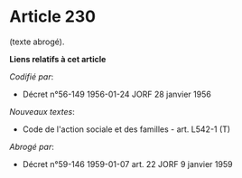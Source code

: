 # Article 230

(texte abrogé).

**Liens relatifs à cet article**

_Codifié par_:

  - Décret n°56-149 1956-01-24 JORF 28 janvier 1956

_Nouveaux textes_:

  - Code de l'action sociale et des familles - art. L542-1 (T)

_Abrogé par_:

  - Décret n°59-146 1959-01-07 art. 22 JORF 9 janvier 1959
